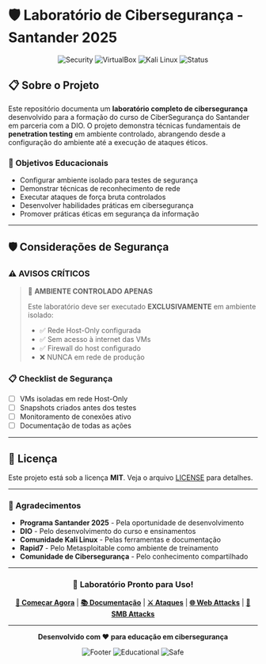 # 🛡️ Laboratório de Cibersegurança - Santander 2025

<div align="center">

![Security](https://img.shields.io/badge/Security-Penetration%20Testing-red?style=for-the-badge&logo=security&logoColor=white)
![VirtualBox](https://img.shields.io/badge/VirtualBox-Virtualization-blue?style=for-the-badge&logo=virtualbox&logoColor=white)
![Kali Linux](https://img.shields.io/badge/Kali%20Linux-Offensive%20Security-purple?style=for-the-badge&logo=kalilinux&logoColor=white)
![Status](https://img.shields.io/badge/Status-Active-green?style=for-the-badge)

</div>

## 📋 Sobre o Projeto

Este repositório documenta um **laboratório completo de cibersegurança** desenvolvido para a formação do curso de CiberSegurança do Santander em parceria com a DIO. O projeto demonstra técnicas fundamentais de **penetration testing** em ambiente controlado, abrangendo desde a configuração do ambiente até a execução de ataques éticos.

### 🎯 Objetivos Educacionais

- Configurar ambiente isolado para testes de segurança
- Demonstrar técnicas de reconhecimento de rede
- Executar ataques de força bruta controlados
- Desenvolver habilidades práticas em cibersegurança
- Promover práticas éticas em segurança da informação

---


## 🛡️ Considerações de Segurança

### ⚠️ **AVISOS CRÍTICOS**

> 🚨 **AMBIENTE CONTROLADO APENAS**
>
> Este laboratório deve ser executado **EXCLUSIVAMENTE** em ambiente isolado:
>
> - ✅ Rede Host-Only configurada
> - ✅ Sem acesso à internet das VMs
> - ✅ Firewall do host configurado
> - ❌ NUNCA em rede de produção

### 📋 Checklist de Segurança

- [ ] VMs isoladas em rede Host-Only
- [ ] Snapshots criados antes dos testes
- [ ] Monitoramento de conexões ativo
- [ ] Documentação de todas as ações

---

## 📄 Licença

Este projeto está sob a licença **MIT**. Veja o arquivo [LICENSE](LICENSE) para detalhes.

---

### 🙏 Agradecimentos

- **Programa Santander 2025** - Pela oportunidade de desenvolvimento
- **DIO** - Pelo desenvolvimento do curso e ensinamentos
- **Comunidade Kali Linux** - Pelas ferramentas e documentação
- **Rapid7** - Pelo Metasploitable como ambiente de treinamento
- **Comunidade de Cibersegurança** - Pelo conhecimento compartilhado

---

<div align="center">

### 🎯 **Laboratório Pronto para Uso!**

**[🚀 Começar Agora](1.ambiente.md)** | **[📚 Documentação](2.varreduraRede.md)** | **[⚔️ Ataques](3.ataqueRede.md)** | **[🌐 Web Attacks](3.2.formularioDVWA.md)** | **[🔐 SMB Attacks](3.3.passwordSprayingSMB.md)**

---

**Desenvolvido com ❤️ para educação em cibersegurança**

![Footer](https://img.shields.io/badge/Made%20with-Markdown-blue?style=for-the-badge&logo=markdown)
![Educational](https://img.shields.io/badge/Purpose-Educational-green?style=for-the-badge&logo=academic)
![Safe](https://img.shields.io/badge/Environment-Controlled-orange?style=for-the-badge&logo=shield)

</div>
